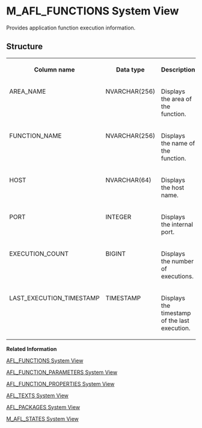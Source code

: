 <!-- loio654db9b1c0874a2ba417add5a58fb848 -->

# M\_AFL\_FUNCTIONS System View

Provides application function execution information.



## Structure


<table>
<tr>
<th valign="top">

Column name



</th>
<th valign="top">

Data type



</th>
<th valign="top">

Description



</th>
</tr>
<tr>
<td valign="top">

AREA\_NAME



</td>
<td valign="top">

NVARCHAR\(256\)



</td>
<td valign="top">

Displays the area of the function.



</td>
</tr>
<tr>
<td valign="top">

FUNCTION\_NAME



</td>
<td valign="top">

NVARCHAR\(256\)



</td>
<td valign="top">

Displays the name of the function.



</td>
</tr>
<tr>
<td valign="top">

HOST



</td>
<td valign="top">

NVARCHAR\(64\)



</td>
<td valign="top">

Displays the host name.



</td>
</tr>
<tr>
<td valign="top">

PORT



</td>
<td valign="top">

INTEGER



</td>
<td valign="top">

Displays the internal port.



</td>
</tr>
<tr>
<td valign="top">

EXECUTION\_COUNT



</td>
<td valign="top">

BIGINT



</td>
<td valign="top">

Displays the number of executions.



</td>
</tr>
<tr>
<td valign="top">

LAST\_EXECUTION\_TIMESTAMP



</td>
<td valign="top">

TIMESTAMP



</td>
<td valign="top">

Displays the timestamp of the last execution.



</td>
</tr>
</table>

**Related Information**  


[AFL\_FUNCTIONS System View](../021-System-Views/afl-functions-system-view-209d7b2.md "Provides information about available AFL functions.")

[AFL\_FUNCTION\_PARAMETERS System View](../021-System-Views/afl-function-parameters-system-view-d1fce26.md "Provides information about parameters of AFL functions.")

[AFL\_FUNCTION\_PROPERTIES System View](../021-System-Views/afl-function-properties-system-view-209d4b7.md "Provides information about available AFL function properties.")

[AFL\_TEXTS System View](../021-System-Views/afl-texts-system-view-d1fd8aa.md "Provides information about available AFL texts.")

[AFL\_PACKAGES System View](../021-System-Views/afl-packages-system-view-209dae2.md "Provides information about available AFL packages.")

[M\_AFL\_STATES System View](m-afl-states-system-view-3769f7f.md "Provides information about AFL states.")

